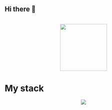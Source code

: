 ## Hi there 👋
<p align="center">
  <br>
  
  <img width="150" src="https://camo.githubusercontent.com/cace2cdb5dc62ccb2dcc7e63b733133f19df65495a7f899e17e7869cef2e0a8d/68747470733a2f2f746865646973652e6d652f7372632f696d616765732f68692e77656270">
  
  <br>
</p>
<p align="center">
<h1>My stack </h1>
</p>
<p align="center">
  <a href="https://murchikov.ru">
    <img src="https://skillicons.dev/icons?i=apple,github,js,html,css,linux,tailwind,vscode,windows,arch,cloudflare,figma,blender&perline=13" />
  </a>
</p>
